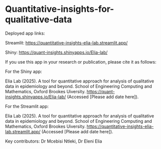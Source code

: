 # Quantitative-insights-for-qualitative-data

Deployed app links:

Streamlit: https://quantitative-insights-elia-lab.streamlit.app/

Shiny: https://quant-insights.shinyapps.io/Elia-lab/



If you use this app in your research or publication, please cite it as follows:

For the Shiny app:

Elia Lab (2025). A tool for quantitative approach for analysis of
qualitative data in epidemiology and beyond. School of Engineering Computing and Mathematics, Oxford Brookes Uiversity. https://quant-insights.shinyapps.io/Elia-lab/ (Accessed [Please add date here]).


For the Streamlit app:

Elia Lab (2025). A tool for quantitative approach for analysis of
qualitative data in epidemiology and beyond. School of Engineering Computing and Mathematics, Oxford Brookes Uiversity. https://quantitative-insights-elia-lab.streamlit.app/ (Accessed [Please add date here]).


Key contributors: Dr Mcebisi Ntleki, Dr Eleni Elia
